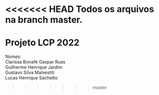 <<<<<<< HEAD
Todos os arquivos na branch master.
=======
# Projeto LCP 2022

Nomes:<br>
    Clarissa Bonafé Gaspar Ruas<br>
    Guilherme Henrique Jardim<br>
    Gustavo Silva Malvestiti<br>
    Lucas Henrique Sachetto<br>
>>>>>>> master

